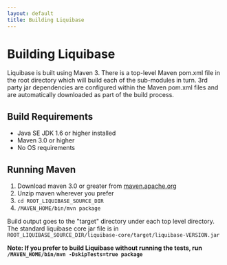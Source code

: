 ```yaml
---
layout: default
title: Building Liquibase
---
```


# Building Liquibase

Liquibase is built using Maven 3. There is a top-level Maven pom.xml file in the root directory which will build each of the sub-modules in turn.
3rd party jar dependencies are configured within the Maven pom.xml files and are automatically downloaded as part of the build process.

## Build Requirements

* Java SE JDK 1.6 or higher installed
* Maven 3.0 or higher
* No OS requirements

## Running Maven

1. Download maven 3.0 or greater from [maven.apache.org](http://maven.apache.org)
1. Unzip maven wherever you prefer
1. `cd ROOT_LIQUIBASE_SOURCE_DIR`
1. `/MAVEN_HOME/bin/mvn package`

Build output goes to the "target" directory under each top level directory. The standard liquibase core jar file is in `ROOT_LIQUIBASE_SOURCE_DIR/liquibase-core/target/liquibase-VERSION.jar`

**Note: If you prefer to build Liquibase without running the tests, run `/MAVEN_HOME/bin/mvn -DskipTests=true package`**
